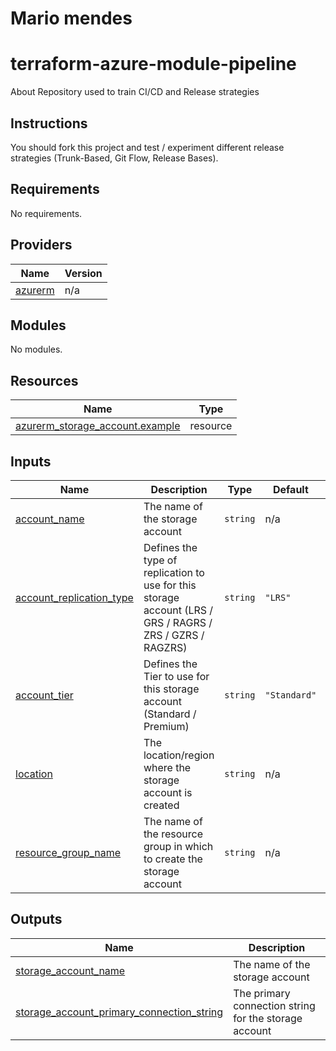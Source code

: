 # Mario mendes

# terraform-azure-module-pipeline

About
Repository used to train CI/CD and Release strategies

## Instructions

You should fork this project and test / experiment different release strategies (Trunk-Based, Git Flow, Release Bases).

## Requirements

No requirements.

## Providers

| Name                                                         | Version |
| ------------------------------------------------------------ | ------- |
| <a name="provider_azurerm"></a> [azurerm](#provider_azurerm) | n/a     |

## Modules

No modules.

## Resources

| Name                                                                                                                               | Type     |
| ---------------------------------------------------------------------------------------------------------------------------------- | -------- |
| [azurerm_storage_account.example](https://registry.terraform.io/providers/hashicorp/azurerm/latest/docs/resources/storage_account) | resource |

## Inputs

| Name                                                                                                      | Description                                                                                               | Type     | Default      | Required |
| --------------------------------------------------------------------------------------------------------- | --------------------------------------------------------------------------------------------------------- | -------- | ------------ | :------: |
| <a name="input_account_name"></a> [account_name](#input_account_name)                                     | The name of the storage account                                                                           | `string` | n/a          |   yes    |
| <a name="input_account_replication_type"></a> [account_replication_type](#input_account_replication_type) | Defines the type of replication to use for this storage account (LRS / GRS / RAGRS / ZRS / GZRS / RAGZRS) | `string` | `"LRS"`      |    no    |
| <a name="input_account_tier"></a> [account_tier](#input_account_tier)                                     | Defines the Tier to use for this storage account (Standard / Premium)                                     | `string` | `"Standard"` |    no    |
| <a name="input_location"></a> [location](#input_location)                                                 | The location/region where the storage account is created                                                  | `string` | n/a          |   yes    |
| <a name="input_resource_group_name"></a> [resource_group_name](#input_resource_group_name)                | The name of the resource group in which to create the storage account                                     | `string` | n/a          |   yes    |

## Outputs

| Name                                                                                                                                                           | Description                                           |
| -------------------------------------------------------------------------------------------------------------------------------------------------------------- | ----------------------------------------------------- |
| <a name="output_storage_account_name"></a> [storage_account_name](#output_storage_account_name)                                                                | The name of the storage account                       |
| <a name="output_storage_account_primary_connection_string"></a> [storage_account_primary_connection_string](#output_storage_account_primary_connection_string) | The primary connection string for the storage account |
